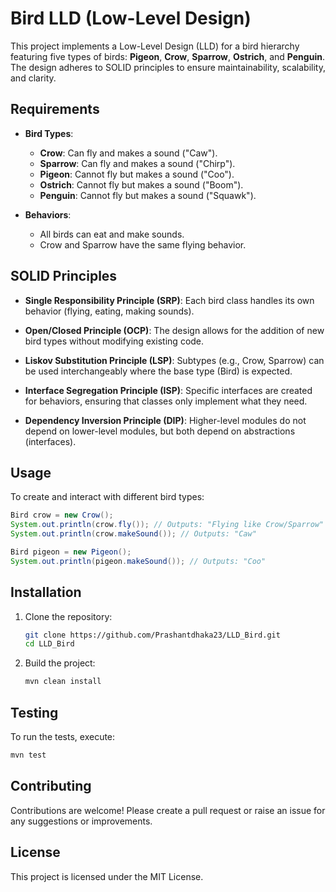 
# Bird LLD (Low-Level Design)

This project implements a Low-Level Design (LLD) for a bird hierarchy featuring five types of birds: **Pigeon**, **Crow**, **Sparrow**, **Ostrich**, and **Penguin**. The design adheres to SOLID principles to ensure maintainability, scalability, and clarity.

## Requirements

- **Bird Types**:
  - **Crow**: Can fly and makes a sound ("Caw").
  - **Sparrow**: Can fly and makes a sound ("Chirp").
  - **Pigeon**: Cannot fly but makes a sound ("Coo").
  - **Ostrich**: Cannot fly but makes a sound ("Boom").
  - **Penguin**: Cannot fly but makes a sound ("Squawk").

- **Behaviors**:
  - All birds can eat and make sounds.
  - Crow and Sparrow have the same flying behavior.

## SOLID Principles

- **Single Responsibility Principle (SRP)**: Each bird class handles its own behavior (flying, eating, making sounds).
  
- **Open/Closed Principle (OCP)**: The design allows for the addition of new bird types without modifying existing code.

- **Liskov Substitution Principle (LSP)**: Subtypes (e.g., Crow, Sparrow) can be used interchangeably where the base type (Bird) is expected.

- **Interface Segregation Principle (ISP)**: Specific interfaces are created for behaviors, ensuring that classes only implement what they need.

- **Dependency Inversion Principle (DIP)**: Higher-level modules do not depend on lower-level modules, but both depend on abstractions (interfaces).

## Usage

To create and interact with different bird types:

```java
Bird crow = new Crow();
System.out.println(crow.fly()); // Outputs: "Flying like Crow/Sparrow"
System.out.println(crow.makeSound()); // Outputs: "Caw"

Bird pigeon = new Pigeon();
System.out.println(pigeon.makeSound()); // Outputs: "Coo"
```

## Installation

1. Clone the repository:
   ```bash
   git clone https://github.com/Prashantdhaka23/LLD_Bird.git
   cd LLD_Bird
   ```

2. Build the project:
   ```bash
   mvn clean install
   ```

## Testing

To run the tests, execute:

```bash
mvn test
```

## Contributing

Contributions are welcome! Please create a pull request or raise an issue for any suggestions or improvements.

## License

This project is licensed under the MIT License.
